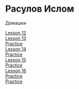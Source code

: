 # Расулов Ислом
Домашки

[Lesson 12](https://rasulovislom.github.io/bootstrap_project/src/ "html+css+bootstrap")<br/>
[Lesson 13](https://rasulovislom.github.io/lesson_13/src/ "pixel-perfect")<br/>
[Practice](https://rasulovislom.github.io/lesson_14/src/ "Header")<br/>
[Lesson 14](https://rasulovislom.github.io/lesson_15/ "Fonts")<br/>
[Practice](https://rasulovislom.github.io/lesson_15_practic/scr/ "Main page")<br/>
[Lesson 15](https://rasulovislom.github.io/lesson_15/src/ "Hover")<br/>
[Practice](https://rasulovislom.github.io/lesson_14_practic/scr/ "Adaptive")<br/>
[Lesson 16](https://rasulovislom.github.io/1 "Slider")<br/>
[Practice](https://rasulovislom.github.io/lesson_16_practice/src/ "Slider practice")<br/>
[Practice](https://rasulovislom.github.io/lesson_17_practice/src/ "Pop-up practice")
